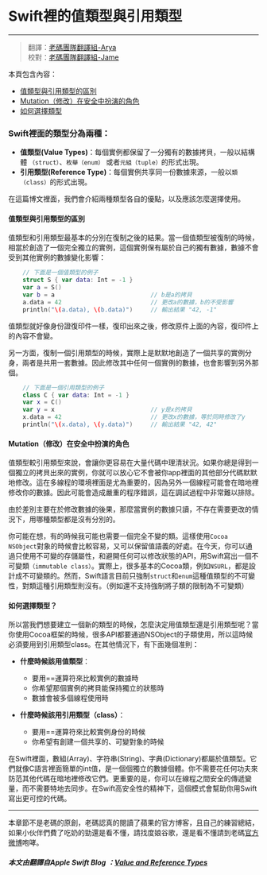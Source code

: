 # Swift裡的值類型與引用類型
-----------------

> 翻譯：[老碼團隊翻譯組-Arya](http://weibo.com/littlekok/)  
> 校對：[老碼團隊翻譯組-Jame](http://weibo.com/u/5241713117)

本頁包含內容：

- [值類型與引用類型的區別](#difference-two)
- [Mutation（修改）在安全中扮演的角色](#act-in=mutation)
- [如何選擇類型](#how-to-choose)


### Swift裡面的類型分為兩種：
 
* **值類型(Value Types)**：每個實例都保留了一分獨有的數據拷貝，一般以結構體 `（struct）`、`枚舉（enum）` 或者`元組（tuple）`的形式出現。
* **引用類型(Reference Type)**：每個實例共享同一份數據來源，一般以`類（class）`的形式出現。

在這篇博文裡面，我們會介紹兩種類型各自的優點，以及應該怎麼選擇使用。

<a name="difference-two"></a>
#### 值類型與引用類型的區別

值類型和引用類型最基本的分別在復制之後的結果。當一個值類型被復制的時候，相當於創造了一個完全獨立的實例，這個實例保有屬於自己的獨有數據，數據不會受到其他實例的數據變化影響：

```swift
	// 下面是一個值類型的例子
	struct S { var data: Int = -1 }
	var a = S()
	var b = a							// b是a的拷貝
	a.data = 42							// 更改a的數據，b的不受影響
	println("\(a.data), \(b.data)")		// 輸出結果 "42, -1"
```

值類型就好像身份證復印件一樣，復印出來之後，修改原件上面的內容，復印件上的內容不會變。

另一方面，復制一個引用類型的時候，實際上是默默地創造了一個共享的實例分身，兩者是共用一套數據。因此修改其中任何一個實例的數據，也會影響到另外那個。

```swift
	// 下面是一個引用類型的例子
	class C { var data: Int = -1 }
	var x = C()
	var y = x							// y是x的拷貝
	x.data = 42							// 更改x的數據，等於同時修改了y
	println("\(x.data), \(y.data)")		// 輸出結果 "42, 42"
```

<a name="act-in=mutation"></a>
#### Mutation（修改）在安全中扮演的角色

值類型較引用類型來說，會讓你更容易在大量代碼中理清狀況。如果你總是得到一個獨立的拷貝出來的實例，你就可以放心它不會被你app裡面的其他部分代碼默默地修改。這在多線程的環境裡面是尤為重要的，因為另外一個線程可能會在暗地裡修改你的數據。因此可能會造成嚴重的程序錯誤，這在調試過程中非常難以排除。

由於差別主要在於修改數據的後果，那麼當實例的數據只讀，不存在需要更改的情況下，用哪種類型都是沒有分別的。

你可能在想，有的時候我可能也需要一個完全不變的類。這樣使用`Cocoa NSObject`對象的時候會比較容易，又可以保留值語義的好處。在今天，你可以通過只使用不可變的存儲屬性，和避開任何可以修改狀態的API，用Swift寫出一個不可變類`（immutable class）`。實際上，很多基本的Cocoa類，例如`NSURL`，都是設計成不可變類的。然而，Swift語言目前只強制`struct`和`enum`這種值類型的不可變性，對類這種引用類型則沒有。（例如還不支持強制將子類的限制為不可變類）

<a name="how-to-choose"></a>
#### 如何選擇類型？

所以當我們想要建立一個新的類型的時候，怎麼決定用值類型還是引用類型呢？當你使用Cocoa框架的時候，很多API都要通過NSObject的子類使用，所以這時候必須要用到引用類型class。在其他情況下，有下面幾個准則：

* **什麼時候該用值類型**：
	* 要用==運算符來比較實例的數據時
	* 你希望那個實例的拷貝能保持獨立的狀態時
	* 數據會被多個線程使用時

* **什麼時候該用引用類型（class）**：
	* 要用==運算符來比較實例身份的時候
	* 你希望有創建一個共享的、可變對象的時候

在Swift裡面，數組(Array)、字符串(String)、字典(Dictionary)都屬於值類型。它們就像C語言裡面簡單的int值，是一個個獨立的數據個體。你不需要花任何功夫來防范其他代碼在暗地裡修改它們。更重要的是，你可以在線程之間安全的傳遞變量，而不需要特地去同步。在Swift高安全性的精神下，這個模式會幫助你用Swift寫出更可控的代碼。

-----------------
本章節不是老碼的原創，老碼認真的閱讀了蘋果的官方博客，且自己的練習總結，如果小伙伴們費了吃奶的勁還是看不懂，請找度娘谷歌，還是看不懂請到老碼[官方微博](http://weibo.com/u/5241713117)咆哮。  

##### 本文由翻譯自Apple Swift Blog ：[Value and Reference Types](https://developer.apple.com/swift/blog/?id=10)

